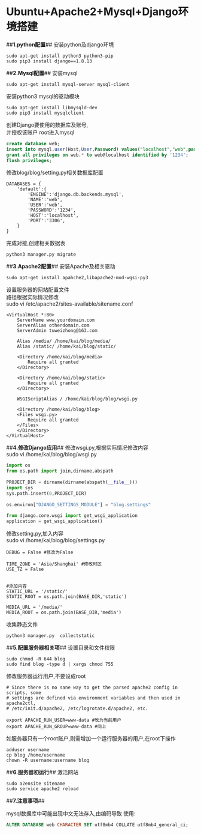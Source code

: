 # Ubuntu+Apache2+Mysql+Django环境搭建
##**1.python配置**##
安装python及django环境
```
sudo apt-get install python3 python3-pip
sudo pip3 install django==1.8.13
```

##**2.Mysql配置**##
安装mysql
```
sudo apt-get install mysql-server mysql-client
```
安装python3 mysql的驱动模块
```
sudo apt-get install libmysqld-dev
sudo pip3 install mysqlclient
```
创建Django要使用的数据库及账号,<br/>并授权该账户
root进入mysql
```sql
create database web;
insert into mysql.user(Host,User,Password) values("localhost","web",password("1234"));
grant all privileges on web.* to web@localhost identified by '1234';
flush privileges;
```
修改blog/blog/setting.py相关数据库配置
```
DATABASES = {
    'default':{
        'ENGINE':'django.db.backends.mysql',
        'NAME':'web',
        'USER':'web',
        'PASSWORD':'1234',
        'HOST':'localhost',
        'PORT':'3306',
    }
}
```
完成对接,创建相关数据表
```
python3 manager.py migrate
```

##**3.Apache2配置**##
安装Apache及相关驱动
```
sudo apt-get install apahche2,libapache2-mod-wgsi-py3
```
设置服务器的网站配置文件<br/>
路径根据实际情况修改<br/>
sudo vi /etc/apache2/sites-available/sitename.conf
```
<VirtualHost *:80>
    ServerName www.yourdomain.com
    ServerAlias otherdomain.com
    ServerAdmin tuweizhong@163.com
  
    Alias /media/ /home/kai/blog/media/
    Alias /static/ /home/kai/blog/static/
  
    <Directory /home/kai/blog/media>
        Require all granted
    </Directory>
  
    <Directory /home/kai/blog/static>
        Require all granted
    </Directory>
  
    WSGIScriptAlias / /home/kai/blog/blog/wsgi.py
  
    <Directory /home/kai/blog/blog>
    <Files wsgi.py>
        Require all granted
    </Files>
    </Directory>
</VirtualHost>

```

##**4.修改Django应用**##
修改wsgi.py,根据实际情况修改内容<br/>
sudo vi /home/kai/blog/blog/wsgi.py

```python
import os
from os.path import join,dirname,abspath
 
PROJECT_DIR = dirname(dirname(abspath(__file__)))
import sys
sys.path.insert(0,PROJECT_DIR)
 
os.environ["DJANGO_SETTINGS_MODULE"] = "blog.settings"
 
from django.core.wsgi import get_wsgi_application
application = get_wsgi_application()

```
修改setting.py,加入内容<br/>
sudo vi /home/kai/blog/blog/settings.py
```
DEBUG = False #修改为False

TIME_ZONE = 'Asia/Shanghai' #修改时区
USE_TZ = False


#添加内容
STATIC_URL = '/static/'
STATIC_ROOT = os.path.join(BASE_DIR,'static')

MEDIA_URL = '/media/'
MEDIA_ROOT = os.path.join(BASE_DIR,'media')
```
收集静态文件
```
python3 manager.py  collectstatic
```


##**5.配置服务器相关项**##
设置目录和文件权限
```
sudo chmod -R 644 blog
sudo find blog -type d | xargs chmod 755
```
修改服务器运行用户,不要设成root
```
# Since there is no sane way to get the parsed apache2 config in scripts, some
# settings are defined via environment variables and then used in apache2ctl,
# /etc/init.d/apache2, /etc/logrotate.d/apache2, etc.
 
export APACHE_RUN_USER=www-data #改为当前用户
export APACHE_RUN_GROUP=www-data #同上
```
如服务器只有一个root账户,则需增加一个运行服务器的用户,在root下操作
```
adduser username
cp blog /home/username
chown -R username:username blog
```

##**6.服务器初运行**##
激活网站
```
sudo a2ensite sitename
sudo service apache2 reload
```


##**7.注意事项**##

mysql数据库中可能出现中文无法存入,由编码导致
使用:
```sql
ALTER DATABASE web CHARACTER SET utf8mb4 COLLATE utf8mb4_general_ci;
```
